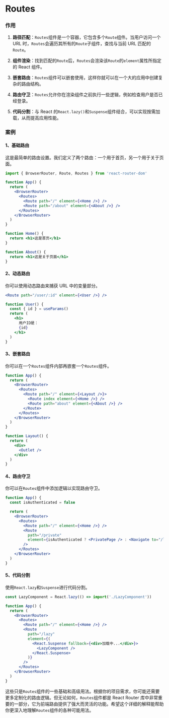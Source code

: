 # Routes

### 作用

1. **路径匹配**：`Routes`组件是一个容器，它包含多个`Route`组件。当用户访问一个 URL 时，`Routes`会遍历其所有的`Route`子组件，查找与当前 URL 匹配的`Route`。

2. **组件渲染**：找到匹配的`Route`后，`Routes`会渲染该`Route`的`element`属性所指定的 React 组件。

3. **嵌套路由**：`Routes`组件可以嵌套使用，这样你就可以在一个大的应用中创建复杂的路由结构。

4. **路由守卫**：`Routes`允许你在渲染组件之前执行一些逻辑，例如检查用户是否已经登录。

5. **代码分割**：与 React 的`React.lazy()`和`Suspense`组件结合，可以实现按需加载，从而提高应用性能。

### 案例

#### 1、基础路由

这是最简单的路由设置。我们定义了两个路由：一个用于首页，另一个用于关于页面。

```jsx
import { BrowserRouter, Route, Routes } from 'react-router-dom'

function App() {
  return (
    <BrowserRouter>
      <Routes>
        <Route path="/" element={<Home />} />
        <Route path="/about" element={<About />} />
      </Routes>
    </BrowserRouter>
  )
}

function Home() {
  return <h1>这是首页</h1>
}

function About() {
  return <h1>这是关于页面</h1>
}
```

#### 2、动态路由

你可以使用动态路由来捕获 URL 中的变量部分。

```jsx
<Route path="/user/:id" element={<User />} />

function User() {
  const { id } = useParams()
  return (
    <h1>
      用户ID是：
      {id}
    </h1>
  )
}
```

#### 3、嵌套路由

你可以在一个`Routes`组件内部再嵌套一个`Routes`组件。

```jsx
function App() {
  return (
    <BrowserRouter>
      <Routes>
        <Route path="/" element={<Layout />}>
          <Route index element={<Home />} />
          <Route path="about" element={<About />} />
        </Route>
      </Routes>
    </BrowserRouter>
  )
}

function Layout() {
  return (
    <div>
      <Outlet />
    </div>
  )
}
```

#### 4、路由守卫

你可以在`Routes`组件中添加逻辑以实现路由守卫。

```jsx
function App() {
  const isAuthenticated = false

  return (
    <BrowserRouter>
      <Routes>
        <Route path="/" element={<Home />} />
        <Route
          path="/private"
          element={isAuthenticated ? <PrivatePage /> : <Navigate to="/login" />}
        />
      </Routes>
    </BrowserRouter>
  )
}
```

#### 5、代码分割

使用`React.lazy`和`Suspense`进行代码分割。

```jsx
const LazyComponent = React.lazy(() => import('./LazyComponent'))

function App() {
  return (
    <BrowserRouter>
      <Routes>
        <Route path="/" element={<Home />} />
        <Route
          path="/lazy"
          element={(
            <React.Suspense fallback={<div>加载中...</div>}>
              <LazyComponent />
            </React.Suspense>
          )}
        />
      </Routes>
    </BrowserRouter>
  )
}
```

这些只是`Routes`组件的一些基础和高级用法。根据你的项目需求，你可能还需要更多定制化的路由逻辑。但无论如何，`Routes`组件都是 React Router 库中非常重要的一部分，它为前端路由提供了强大而灵活的功能。希望这个详细的解释能帮助你更深入地理解`Routes`组件的各种可能用法。
